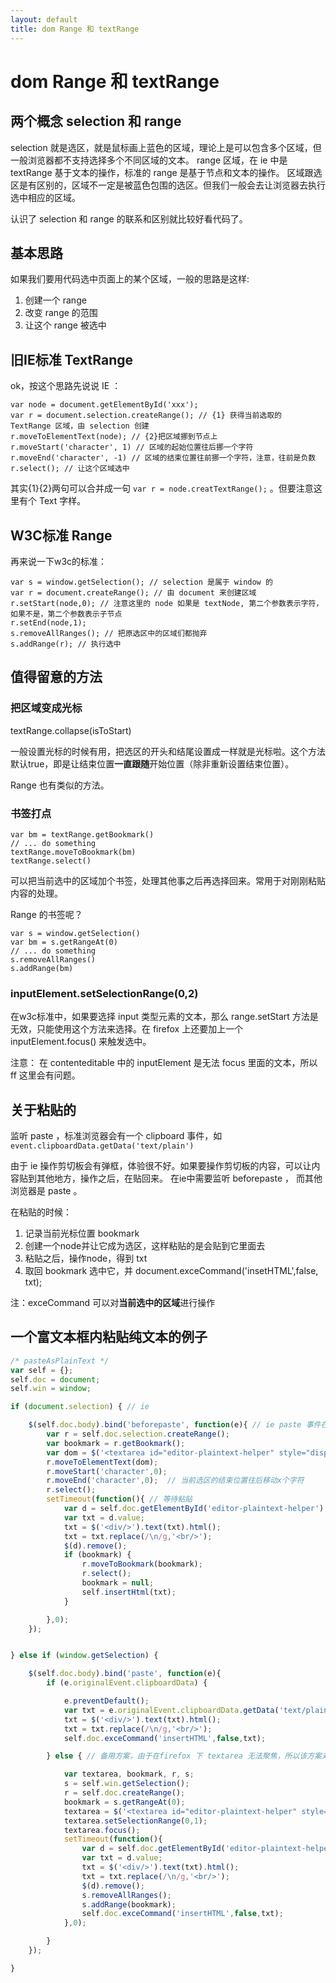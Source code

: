 ```yaml
---
layout: default
title: dom Range 和 textRange
---
```


# dom Range 和 textRange

## 两个概念 selection 和 range

selection  就是选区，就是鼠标画上蓝色的区域，理论上是可以包含多个区域，但一般浏览器都不支持选择多个不同区域的文本。
range      区域，在 ie 中是 textRange 基于文本的操作，标准的 range 是基于节点和文本的操作。 区域跟选区是有区别的，区域不一定是被蓝色包围的选区。但我们一般会去让浏览器去执行选中相应的区域。

认识了 selection 和 range 的联系和区别就比较好看代码了。


## 基本思路

如果我们要用代码选中页面上的某个区域，一般的思路是这样:

1. 创建一个 range
2. 改变 range 的范围
3. 让这个 range 被选中


## 旧IE标准 TextRange

ok，按这个思路先说说 IE ：

```
var node = document.getElementById('xxx');
var r = document.selection.createRange(); // {1} 获得当前选取的 TextRange 区域，由 selection 创建
r.moveToElementText(node); // {2}把区域挪到节点上
r.moveStart('character', 1) // 区域的起始位置往后挪一个字符
r.moveEnd('character', -1) // 区域的结束位置往前挪一个字符，注意，往前是负数
r.select(); // 让这个区域选中
```

其实{1}{2}两句可以合并成一句 `var r = node.creatTextRange();` 。但要注意这里有个 Text 字样。


## W3C标准 Range

再来说一下w3c的标准：

```
var s = window.getSelection(); // selection 是属于 window 的
var r = document.createRange(); // 由 document 来创建区域
r.setStart(node,0); // 注意这里的 node 如果是 textNode, 第二个参数表示字符，如果不是，第二个参数表示子节点
r.setEnd(node,1);
s.removeAllRanges(); // 把原选区中的区域们都抛弃
s.addRange(r); // 执行选中
```

## 值得留意的方法

### 把区域变成光标

textRange.collapse(isToStart)

一般设置光标的时候有用，把选区的开头和结尾设置成一样就是光标啦。这个方法默认true，即是让结束位置**一直跟随**开始位置（除非重新设置结束位置）。

Range 也有类似的方法。

### 书签打点

```
var bm = textRange.getBookmark() 
// ... do something
textRange.moveToBookmark(bm)
textRange.select()
```

可以把当前选中的区域加个书签，处理其他事之后再选择回来。常用于对刚刚粘贴内容的处理。

Range 的书签呢？

```
var s = window.getSelection()
var bm = s.getRangeAt(0)
// ... do something
s.removeAllRanges()
s.addRange(bm)
````

### inputElement.setSelectionRange(0,2)

在w3c标准中，如果要选择 input 类型元素的文本，那么 range.setStart 方法是无效，只能使用这个方法来选择。在 firefox 上还要加上一个 inputElement.focus() 来触发选中。

注意： 在 contenteditable 中的 inputElement 是无法 focus 里面的文本，所以 ff 这里会有问题。



## 关于粘贴的

监听 paste ，标准浏览器会有一个 clipboard 事件，如 `event.clipboardData.getData('text/plain')`

由于 ie 操作剪切板会有弹框，体验很不好。如果要操作剪切板的内容，可以让内容贴到其他地方，操作之后，在贴回来。
在ie中需要监听 beforepaste ， 而其他浏览器是 paste 。

在粘贴的时候：

1. 记录当前光标位置 bookmark
2. 创建一个node并让它成为选区，这样粘贴的是会贴到它里面去
3. 粘贴之后，操作node，得到 txt
4. 取回 bookmark 选中它，并 document.exceCommand('insetHTML',false, txt);

注：exceCommand 可以对**当前选中的区域**进行操作



## 一个富文本框内粘贴纯文本的例子

```javascript
/* pasteAsPlainText */
var self = {};
self.doc = document;
self.win = window;

if (document.selection) { // ie

	$(self.doc.body).bind('beforepaste', function(e){ // ie paste 事件在 body 上
		var r = self.doc.selection.createRange();
    	var bookmark = r.getBookmark();
		var dom = $('<textarea id="editor-plaintext-helper" style="display:none;">&nbsp;</textarea>').appendTo(self.doc.body)[0]; // 必须有字符，不然选不到
		r.moveToElementText(dom); 
		r.moveStart('character',0); 
		r.moveEnd('character',0);  // 当前选区的结束位置往后移动x个字符
		r.select(); 
		setTimeout(function(){ // 等待粘贴
			var d = self.doc.getElementById('editor-plaintext-helper');
			var txt = d.value; 
			txt = $('<div/>').text(txt).html();
			txt = txt.replace(/\n/g,'<br/>');
			$(d).remove();
    		if (bookmark) {
	    		r.moveToBookmark(bookmark);
	    		r.select();
	    		bookmark = null;
	    		self.insertHtml(txt);	
    		}

		},0);
	});


} else if (window.getSelection) { 

	$(self.doc.body).bind('paste', function(e){
		if (e.originalEvent.clipboardData) {

			e.preventDefault();
			var txt = e.originalEvent.clipboardData.getData('text/plain');
			txt = $('<div/>').text(txt).html();
			txt = txt.replace(/\n/g,'<br/>');
			self.doc.exceCommand('insertHTML',false,txt);

		} else { // 备用方案，由于在firefox 下 textarea 无法聚焦，所以该方案对 ff 无效

			var textarea, bookmark, r, s;
			s = self.win.getSelection();
			r = self.doc.createRange(); 
			bookmark = s.getRangeAt(0);
			textarea = $('<textarea id="editor-plaintext-helper" style="height:0;width:0;border:0;overflow:hidden;opacity:0;">&nbsp;</textarea>').appendTo(self.doc.body)[0];   // display:none 会导致无法选中
			textarea.setSelectionRange(0,1); 
			textarea.focus();
			setTimeout(function(){
			 	var d = self.doc.getElementById('editor-plaintext-helper');
				var txt = d.value;
				txt = $('<div/>').text(txt).html();
				txt = txt.replace(/\n/g,'<br/>');
				$(d).remove();
				s.removeAllRanges();
			 	s.addRange(bookmark); 
			 	self.doc.exceCommand('insertHTML',false,txt);
			},0);	

		}
	});

}  
```






